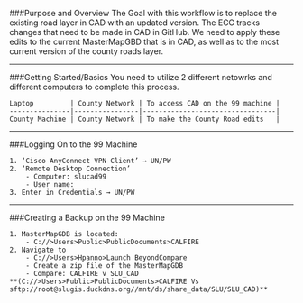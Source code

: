 ###Purpose and Overview
The Goal with this workflow is to replace the existing road layer in CAD with an updated version. The ECC tracks changes that need to be made in CAD in GitHub. We need to apply these edits to the current MasterMapGBD that is in CAD, as well as to the most current version of the county roads layer. 

---
###Getting Started/Basics
You need to utilize 2 different netowrks and different computers to complete this process. 

	Laptop         | County Network | To access CAD on the 99 machine |
	---------------|----------------|---------------------------------|
	County Machine | County Network | To make the County Road edits   |

---
###Logging On to the 99 Machine

	1. ‘Cisco AnyConnect VPN Client’ → UN/PW
	2. ‘Remote Desktop Connection’
		- Computer: slucad99
		- User name: 
	3. Enter in Credentials → UN/PW


---
###Creating a Backup on the 99 Machine

	1. MasterMapGDB is located:
		- C://>Users>Public>PublicDocuments>CALFIRE
	2. Navigate to 
		- C://>Users>Hpanno>Launch BeyondCompare
		- Create a zip file of the MasterMapGDB
		- Compare: CALFIRE v SLU_CAD
    **(C://>Users>Public>PublicDocuments>CALFIRE Vs sftp://root@slugis.duckdns.org//mnt/ds/share_data/SLU/SLU_CAD)**
    
	

